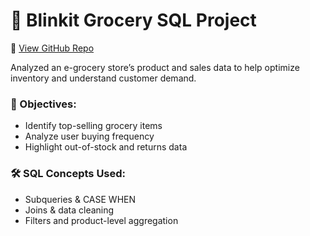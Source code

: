# 🥦 Blinkit Grocery SQL Project

🔗 [View GitHub Repo](https://github.com/NabinM31/Blinkit_Grocery_Data_SQL_Project_3)

Analyzed an e-grocery store’s product and sales data to help optimize inventory and understand customer demand.

### 📌 Objectives:
- Identify top-selling grocery items
- Analyze user buying frequency
- Highlight out-of-stock and returns data

### 🛠 SQL Concepts Used:
- Subqueries & CASE WHEN
- Joins & data cleaning
- Filters and product-level aggregation
